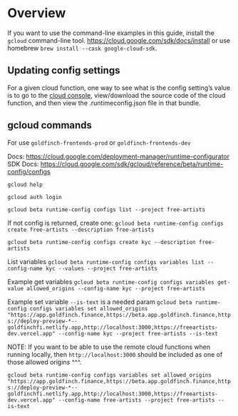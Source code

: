 # Overview

If you want to use the command-line examples in this guide, install the `gcloud` command-line tool. https://cloud.google.com/sdk/docs/install or use homebrew `brew install --cask google-cloud-sdk`.

## Updating config settings
For a given cloud function, one way to see what is the config setting’s value is to go to the [cloud console]("https://console.cloud.google.com/functions/details/us-central1/kycStatus?env=gen1&project=goldfinch-frontends-prod&tab=source"), view/download the source code of the cloud function, and then view the .runtimeconfig.json file in that bundle.

## gcloud commands

For <projects> use `goldfinch-frontends-prod` or `goldfinch-frontends-dev`

Docs: https://cloud.google.com/deployment-manager/runtime-configurator
SDK Docs: https://cloud.google.com/sdk/gcloud/reference/beta/runtime-config/configs

`gcloud help`

`gcloud auth login`

`gcloud beta runtime-config configs list --project free-artists`

If not config is returned, create one: 
`gcloud beta runtime-config configs create free-artists --description free-artists`

`gcloud beta runtime-config configs create kyc --description free-artists`

List variables
`gcloud beta runtime-config configs variables list --config-name kyc --values --project free-artists`

Example get variables
`gcloud beta runtime-config configs variables get-value allowed_origins --config-name kyc --project free-artists`

Example set variable `--is-text` is a needed param
`gcloud beta runtime-config configs variables set allowed_origins "https://app.goldfinch.finance,https://beta.app.goldfinch.finance,https://deploy-preview-*--goldfinchfi.netlify.app,http://localhost:3000,https://freeartists-dev.vercel.app" --config-name kyc --project free-artists --is-text`

NOTE: If you want to be able to use the remote cloud functions when running locally, then `http://localhost:3000` should be included as one of those allowed origins ^^^.


`gcloud beta runtime-config configs variables set allowed_origins "https://app.goldfinch.finance,https://beta.app.goldfinch.finance,https://deploy-preview-*--goldfinchfi.netlify.app,http://localhost:3000,https://freeartists-dev.vercel.app" --config-name free-artists --project free-artists --is-text`